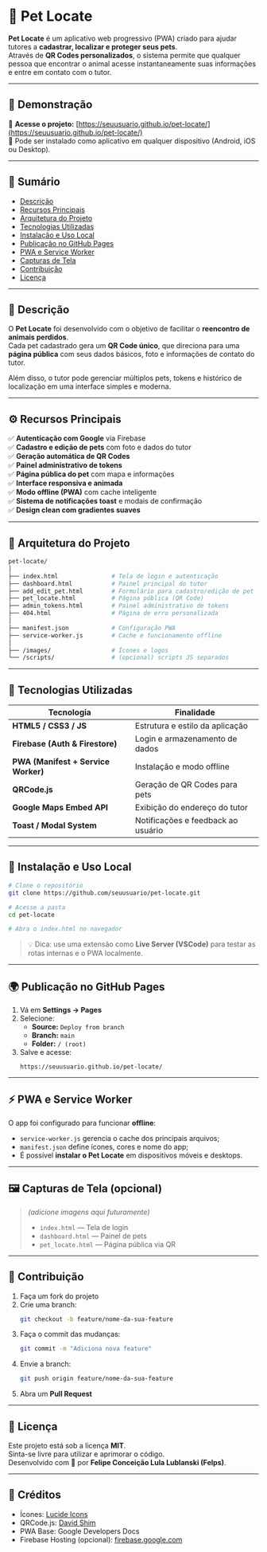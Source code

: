 # 🐾 Pet Locate

**Pet Locate** é um aplicativo web progressivo (PWA) criado para ajudar tutores a **cadastrar, localizar e proteger seus pets**.  
Através de **QR Codes personalizados**, o sistema permite que qualquer pessoa que encontrar o animal acesse instantaneamente suas informações e entre em contato com o tutor.

---

## 🚀 Demonstração

🔗 **Acesse o projeto:** [https://seuusuario.github.io/pet-locate/](https://seuusuario.github.io/pet-locate/)  
📱 Pode ser instalado como aplicativo em qualquer dispositivo (Android, iOS ou Desktop).

---

## 🧭 Sumário
- [Descrição](#-descrição)
- [Recursos Principais](#-recursos-principais)
- [Arquitetura do Projeto](#-arquitetura-do-projeto)
- [Tecnologias Utilizadas](#-tecnologias-utilizadas)
- [Instalação e Uso Local](#-instalação-e-uso-local)
- [Publicação no GitHub Pages](#-publicação-no-github-pages)
- [PWA e Service Worker](#-pwa-e-service-worker)
- [Capturas de Tela](#-capturas-de-tela)
- [Contribuição](#-contribuição)
- [Licença](#-licença)

---

## 🐶 Descrição

O **Pet Locate** foi desenvolvido com o objetivo de facilitar o **reencontro de animais perdidos**.  
Cada pet cadastrado gera um **QR Code único**, que direciona para uma **página pública** com seus dados básicos, foto e informações de contato do tutor.

Além disso, o tutor pode gerenciar múltiplos pets, tokens e histórico de localização em uma interface simples e moderna.

---

## ⚙️ Recursos Principais

✅ **Autenticação com Google** via Firebase  
✅ **Cadastro e edição de pets** com foto e dados do tutor  
✅ **Geração automática de QR Codes**  
✅ **Painel administrativo de tokens**  
✅ **Página pública do pet** com mapa e informações  
✅ **Interface responsiva e animada**  
✅ **Modo offline (PWA)** com cache inteligente  
✅ **Sistema de notificações toast** e modais de confirmação  
✅ **Design clean com gradientes suaves**

---

## 🧩 Arquitetura do Projeto

```bash
pet-locate/
│
├── index.html               # Tela de login e autenticação
├── dashboard.html           # Painel principal do tutor
├── add_edit_pet.html        # Formulário para cadastro/edição de pet
├── pet_locate.html          # Página pública (QR Code)
├── admin_tokens.html        # Painel administrativo de tokens
├── 404.html                 # Página de erro personalizada
│
├── manifest.json            # Configuração PWA
├── service-worker.js        # Cache e funcionamento offline
│
├── /images/                 # Ícones e logos
└── /scripts/                # (opcional) scripts JS separados
```

---

## 🧠 Tecnologias Utilizadas

| Tecnologia | Finalidade |
|-------------|------------|
| **HTML5 / CSS3 / JS** | Estrutura e estilo da aplicação |
| **Firebase (Auth & Firestore)** | Login e armazenamento de dados |
| **PWA (Manifest + Service Worker)** | Instalação e modo offline |
| **QRCode.js** | Geração de QR Codes para pets |
| **Google Maps Embed API** | Exibição do endereço do tutor |
| **Toast / Modal System** | Notificações e feedback ao usuário |

---

## 🧰 Instalação e Uso Local

```bash
# Clone o repositório
git clone https://github.com/seuusuario/pet-locate.git

# Acesse a pasta
cd pet-locate

# Abra o index.html no navegador
```

> 💡 Dica: use uma extensão como **Live Server (VSCode)** para testar as rotas internas e o PWA localmente.

---

## 🌍 Publicação no GitHub Pages

1. Vá em **Settings → Pages**
2. Selecione:
   - **Source:** `Deploy from branch`
   - **Branch:** `main`
   - **Folder:** `/ (root)`
3. Salve e acesse:
   ```
   https://seuusuario.github.io/pet-locate/
   ```

---

## ⚡ PWA e Service Worker

O app foi configurado para funcionar **offline**:
- `service-worker.js` gerencia o cache dos principais arquivos;
- `manifest.json` define ícones, cores e nome do app;
- É possível **instalar o Pet Locate** em dispositivos móveis e desktops.

---

## 🖼️ Capturas de Tela (opcional)

> *(adicione imagens aqui futuramente)*  
> - `index.html` — Tela de login  
> - `dashboard.html` — Painel de pets  
> - `pet_locate.html` — Página pública via QR  

---

## 🤝 Contribuição

1. Faça um fork do projeto  
2. Crie uma branch:
   ```bash
   git checkout -b feature/nome-da-sua-feature
   ```
3. Faça o commit das mudanças:
   ```bash
   git commit -m "Adiciona nova feature"
   ```
4. Envie a branch:
   ```bash
   git push origin feature/nome-da-sua-feature
   ```
5. Abra um **Pull Request**

---

## 📜 Licença

Este projeto está sob a licença **MIT**.  
Sinta-se livre para utilizar e aprimorar o código.  
Desenvolvido com 💜 por **Felipe Conceição Lula Lublanski (Felps)**.

---

## 🧾 Créditos

- Ícones: [Lucide Icons](https://lucide.dev)  
- QRCode.js: [David Shim](https://github.com/davidshimjs/qrcodejs)  
- PWA Base: Google Developers Docs  
- Firebase Hosting (opcional): [firebase.google.com](https://firebase.google.com)
